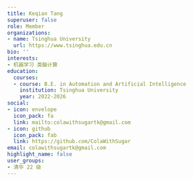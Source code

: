 ```yaml
---
title: Keqian Tang
superuser: false
role: Member
organizations:
- name: Tsinghua University
  url: https://www.tsinghua.edu.cn
bio: ''
interests:
- 机器学习 类脑计算
education:
  courses:
  - course: B.E. in Automation and Artificial Intelligence
    institution: Tsinghua University
    year: 2022-2026
social:
- icon: envelope
  icon_pack: fa
  link: mailto:colawithsugartk@gmail.com
- icon: github
  icon_pack: fab
  link: https://github.com/ColaWithSugar
email: colawithsugartk@gmail.com
highlight_name: false
user_groups:
- 清华 22 级
---
```

